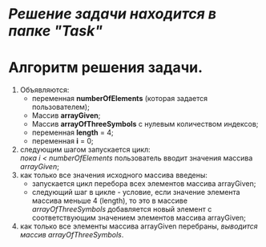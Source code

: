 # *Решение задачи находится в папке "Task"*
# Алгоритм решения задачи.
1. Объявляются:
    - переменная **numberOfElements** (которая задается пользователем);
    - Массив **arrayGiven**;
    - Массив **arrayOfThreeSymbols** с нулeвым количеством индексов;
    - переменная **length** = 4;
    - переменная **i** = 0;
2. следующим шагом запускается цикл:  
    *пока i < numberOfElements* пользователь вводит значения массива *arrayGiven*;
3. как только все значения исходного массива введены:
    -  запускается цикл перебора всех элементов массива arrayGiven;
    - следующий шаг в цикле - условие, если значение элемента массива меньше 4 (length), то это в массиве *arrayOfThreeSymbols* добавляется новый элемент c соответствующим значением элементов массива arrayGiven;
4. как только все элементы массива arrayGiven перебраны, *выводится массив arrayOfThreeSymbols*.
